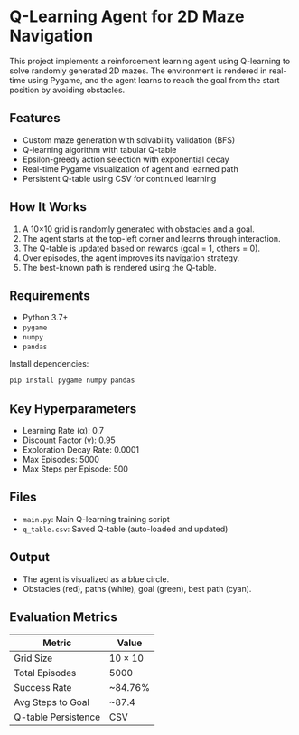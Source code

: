 # Q-Learning Agent for 2D Maze Navigation

This project implements a reinforcement learning agent using Q-learning to solve randomly generated 2D mazes. The environment is rendered in real-time using Pygame, and the agent learns to reach the goal from the start position by avoiding obstacles.

## Features

- Custom maze generation with solvability validation (BFS)
- Q-learning algorithm with tabular Q-table
- Epsilon-greedy action selection with exponential decay
- Real-time Pygame visualization of agent and learned path
- Persistent Q-table using CSV for continued learning

## How It Works

1. A 10×10 grid is randomly generated with obstacles and a goal.
2. The agent starts at the top-left corner and learns through interaction.
3. The Q-table is updated based on rewards (goal = 1, others = 0).
4. Over episodes, the agent improves its navigation strategy.
5. The best-known path is rendered using the Q-table.

## Requirements

- Python 3.7+
- `pygame`
- `numpy`
- `pandas`

Install dependencies:
```bash
pip install pygame numpy pandas
```

## Key Hyperparameters

- Learning Rate (α): 0.7
- Discount Factor (γ): 0.95
- Exploration Decay Rate: 0.0001
- Max Episodes: 5000
- Max Steps per Episode: 500

## Files

- `main.py`: Main Q-learning training script
- `q_table.csv`: Saved Q-table (auto-loaded and updated)

## Output

- The agent is visualized as a blue circle.
- Obstacles (red), paths (white), goal (green), best path (cyan).

## Evaluation Metrics

| Metric               | Value          |
|----------------------|----------------|
| Grid Size            | 10 × 10        |
| Total Episodes       | 5000           |
| Success Rate         | ~84.76%        |
| Avg Steps to Goal    | ~87.4          |
| Q-table Persistence  | CSV            |
